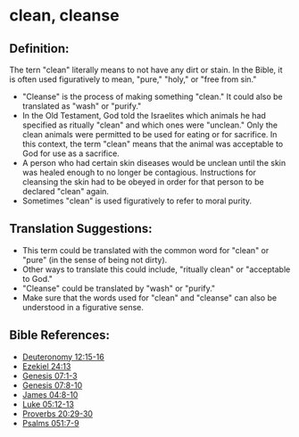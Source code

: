 # clean, cleanse #

## Definition: ##

The tern "clean" literally means to not have any dirt or stain. In the Bible, it is often used figuratively to mean, "pure," "holy," or "free from sin."

* "Cleanse" is the process of making something "clean." It could also be translated as "wash" or "purify."
* In the Old Testament, God told the Israelites which animals he had specified as ritually "clean" and which ones were "unclean." Only the clean animals were permitted to be used for eating or for sacrifice. In this context, the term "clean" means that the animal was acceptable to God for use as a sacrifice.
* A person who had certain skin diseases would be unclean until the skin was healed enough to no longer be contagious. Instructions for cleansing the skin had to be obeyed in order for that person to be declared "clean" again.
* Sometimes "clean" is used figuratively to refer to moral purity.

## Translation Suggestions: ##

* This term could be translated with the common word for "clean" or "pure" (in the sense of being not dirty).
* Other ways to translate this could include, "ritually clean" or "acceptable to God."
* "Cleanse" could be translated by "wash" or "purify."
* Make sure that the words used for "clean" and "cleanse" can also be understood in a figurative sense.



## Bible References: ##

* [Deuteronomy 12:15-16](en/tn/deu/help/12/15)
* [Ezekiel 24:13](en/tn/ezk/help/24/13)
* [Genesis 07:1-3](en/tn/gen/help/07/01)
* [Genesis 07:8-10](en/tn/gen/help/07/08)
* [James 04:8-10](en/tn/jas/help/04/08)
* [Luke 05:12-13](en/tn/luk/help/05/12)
* [Proverbs 20:29-30](en/tn/pro/help/20/29)
* [Psalms 051:7-9](en/tn/psa/help/51/07)